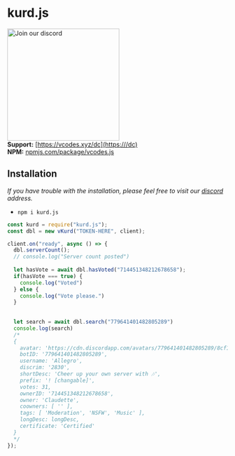 # kurd.js
<a href="https:///dc" target="_blank"><img src="https://img.devsforum.net/tr/img/h1Z2X3.png" alt="Join our discord" width="256"></a><br>
**Support:** [https://vcodes.xyz/dc](https:///dc) <br>
**NPM:** [npmjs.com/package/vcodes.js](https://www.npmjs.com/package/kurd.js)<br>

## Installation
*If you have trouble with the installation, please feel free to visit our [discord](https://vcodes.xyz/dc) address.*
- `npm i kurd.js`

```js
const kurd = require("kurd.js");
const dbl = new vKurd("TOKEN-HERE", client);

client.on("ready", async () => {
  dbl.serverCount();
  // console.log("Server count posted")
  
  let hasVote = await dbl.hasVoted("714451348212678658");
  if(hasVote === true) {
    console.log("Voted")
  } else {
    console.log("Vote please.")
  }
  
  
  let search = await dbl.search("779641401482805289")
  console.log(search)
  /*
  {
    avatar: 'https://cdn.discordapp.com/avatars/779641401482805289/8cf145d2189d76cc110101b7a69c6b20.webp',
    botID: '779641401482805289',
    username: 'Allegro',
    discrim: '2830',
    shortDesc: 'Cheer up your own server with 🎶',
    prefix: '! [changable]',
    votes: 31,
    ownerID: '714451348212678658',
    owner: 'Claudette',
    coowners: [ '' ],
    tags: [ 'Moderation', 'NSFW', 'Music' ],
    longDesc: longDesc,
    certificate: 'Certified'
  }
  */
});
```

